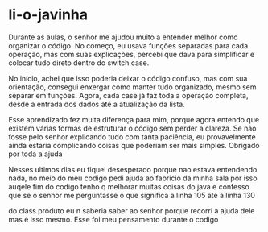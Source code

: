 # li-o-javinha
Durante as aulas, o senhor me ajudou muito a entender melhor como organizar o código. No começo, eu usava funções separadas para cada operação, mas com suas explicações, percebi que dava para simplificar e colocar tudo direto dentro do switch case.

No início, achei que isso poderia deixar o código confuso, mas com sua orientação, consegui enxergar como manter tudo organizado, mesmo sem separar em funções. Agora, cada case já faz toda a operação completa, desde a entrada dos dados até a atualização da lista.

Esse aprendizado fez muita diferença para mim, porque agora entendo que existem várias formas de estruturar o código sem perder a clareza. Se não fosse pelo senhor explicando tudo com tanta paciência, eu provavelmente ainda estaria complicando coisas que poderiam ser mais simples. Obrigado por toda a ajuda

Nesses ultimos dias eu fiquei desesperado porque nao estava entendendo nada, no meio do meu codigo pedi ajuda ao fabricio da minha sala por isso auqele fim do codigo tenho q melhorar muitas coisas do java e confesso que se o senhor me perguntasse o que significa a linha 105 até a linha 130

do class produto eu n saberia saber ao senhor porque recorri a ajuda dele mas é isso mesmo. Esse foi meu pensamento durante o codigo
